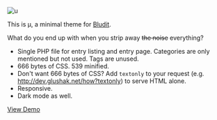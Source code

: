 ![u](https://drive.google.com/uc?export=view&id=1ifiELvRvXhOP1RlrAra2WZFojUXGn829)

This is μ, a minimal theme for [Bludit](https://github.com/bludit/bludit).

What do you end up with when you strip away ~~the noise~~ everything?

- Single PHP file for entry listing and entry page. Categories are only mentioned but not used. Tags are unused.
- 666 bytes of CSS. 539 minified.
- Don't want 666 bytes of CSS? Add `textonly` to your request (e.g. http://dev.glushak.net/how?textonly) to serve HTML alone.
- Responsive.
- Dark mode as well.

[View Demo](http://dev.glushak.net/)